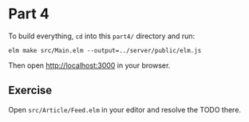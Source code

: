 # Part 4

To build everything, `cd` into this `part4/` directory and run:

```shell
elm make src/Main.elm --output=../server/public/elm.js
```

Then open [http://localhost:3000](http://localhost:3000) in your browser.

## Exercise

Open `src/Article/Feed.elm` in your editor and resolve the TODO there.
